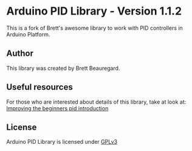 Arduino PID Library - Version 1.1.2
=================
This is a fork of Brett's awesome library to work with PID controllers in Arduino Platform.

## Author
This library was created by Brett Beauregard.

## Useful resources
For those who are interested about details of this library, take at look at:
[Improving the beginners pid introduction](http://brettbeauregard.com/blog/2011/04/improving-the-beginners-pid-introduction/)

## License
Arduino PID Library is licensed under [GPLv3](LICENSE)
